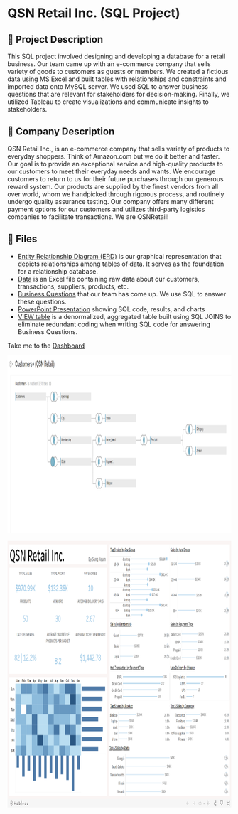 <h1>QSN Retail Inc. (SQL Project)</h1>

<h2>📝 Project Description</h2>
This SQL project involved designing and developing a database for a retail business. Our team came up with an e-commerce company that sells variety of goods to customers as guests or members. We created a fictious data using MS Excel and built tables with relationships and constraints and imported data onto MySQL server. We used SQL to answer business questions that are relevant for stakeholders for decision-making. Finally, we utilized Tableau to create visualizations and communicate insights to stakeholders.

<h2>🏬 Company Description</h2>
QSN Retail Inc., is an e-commerce company that sells variety of products to everyday shoppers. Think of Amazon.com but we do it better and faster. Our goal is to provide an exceptional service and high-quality products to our customers to meet their everyday needs and wants. We encourage customers to return to us for their future purchases through our generous reward system. Our products are supplied by the finest vendors from all over world, whom we handpicked through rigorous process, and routinely undergo quality assurance testing. Our company offers many different payment options for our customers and utilizes third-party logistics companies to facilitate transactions. We are QSNRetail!

<h2>📁 Files</h2>

- [Entity Relationship Diagram (ERD)](/ERD.pdf) is our graphical representation that depicts relationships among tables of data. It serves as the foundation for a relationship database.
- <a href='/QSN Retail.xlsx' target="_blank">Data</a> is an Excel file containing raw data about our customers, transactions, suppliers, products, etc.
- <a href='/Analytical Business Questions.docx' target="_blank">Business Questions</a> that our team has come up. We use SQL to answer these questions.
- <a href='/Final Project TeamProject QSNRetail  ITM304 v1.1 (1).pdf' target="_blank">PowerPoint Presentation</a> showing SQL code, results, and charts 
- <a href='VIEW code.pdf' target="_blankl">VIEW table</a> is a denormalized, aggregated table built using SQL JOINS to eliminate redundant coding when writing SQL code for answering Business Questions.

Take me to the [Dashboard](https://public.tableau.com/app/profile/sung.keum/viz/CustomerOrderAnalysisQSNRetailInc_/Dashboard1)

<p align="center">
  <img width="1000" height="400" src="/Screenshot (89).png">
</p>
<p align="center">
  <img width="1200" height="600" src="/QSN Retail.png">
</p>
